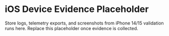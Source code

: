 # iOS Device Evidence Placeholder

Store logs, telemetry exports, and screenshots from iPhone 14/15 validation runs here. Replace this placeholder once evidence is collected.